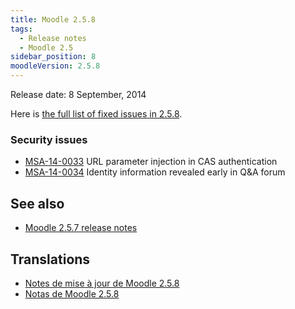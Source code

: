 ```yaml
---
title: Moodle 2.5.8
tags:
  - Release notes
  - Moodle 2.5
sidebar_position: 8
moodleVersion: 2.5.8
---
```


Release date: 8 September, 2014

Here is [the full list of fixed issues in 2.5.8](https://tracker.moodle.org/secure/IssueNavigator!executeAdvanced.jspa?jqlQuery=project+%3D+mdl+AND+resolution+%3D+fixed+AND+fixVersion+in+%28%222.5.8%22%29+ORDER+BY+priority+DESC&runQuery=true&clear=true).

### Security issues

- [MSA-14-0033](https://moodle.org/mod/forum/discuss.php?d=269590) URL parameter injection in CAS authentication
- [MSA-14-0034](https://moodle.org/mod/forum/discuss.php?d=269591) Identity information revealed early in Q&A forum

## See also

- [Moodle 2.5.7 release notes](/general/releases/2.5/2.5.7)

## Translations

- [Notes de mise à jour de Moodle 2.5.8](https://docs.moodle.org/fr/Notes_de_mise_à_jour_de_Moodle_2.5.8)
- [Notas de Moodle 2.5.8](https://docs.moodle.org/es/Notas_de_Moodle_2.5.8)
